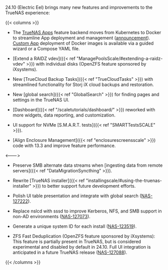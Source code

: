 &NewLine;

24.10 (Electric Eel) brings many new features and improvements to the TrueNAS experience:

{{< columns >}}
* The [TrueNAS Apps](https://www.truenas.com/docs/truenasapps/) feature backend moves from Kubernetes to Docker to streamline App deployment and management ([announcement](https://forums.truenas.com/t/the-future-of-electric-eel-and-apps/5409)). [Custom App](https://www.truenas.com/docs/truenasapps/usingcustomapp/) deployment of Docker images is available via a guided wizard or a Compose YAML file.

* [Extend a RAIDZ vdev]({{< ref "ManagePoolsScale/#extending-a-raidz-vdev" >}}) with individual disks (OpenZFS feature sponsored by iXsystems).

* New [TrueCloud Backup Tasks]({{< ref "TrueCloudTasks" >}}) with streamlined functionality for Storj iX cloud backups and restoration.

* New [global search]({{< ref "GlobalSearch" >}}) for finding pages and settings in the TrueNAS UI.

* [Dashboard]({{< ref "/scaletutorials/dashboard/" >}}) reworked with more widgets, data reporting, and customization.

* UI support for NVMe [S.M.A.R.T. tests]({{< ref "SMARTTestsSCALE" >}}).

* [Align Enclosure Management]({{< ref "enclosurescreensscale" >}}) code with 13.3 and improve feature performance.

<--->

* Preserve SMB alternate data streams when [ingesting data from remote servers]({{< ref "DataMigrationSyncthing" >}}).

* Rewrite [TrueNAS installer]({{< ref "installingscale/#using-the-truenas-installer" >}}) to better support future development efforts.

* Polish UI table presentation and integrate with global search ([NAS-127222](https://ixsystems.atlassian.net/browse/NAS-127222)).

* Replace nslcd with sssd to improve Kerberos, NFS, and SMB support in non-AD environments ([NAS-127073](https://ixsystems.atlassian.net/browse/NAS-127073)).

* Generate a unique system ID for each install ([NAS-123519](https://ixsystems.atlassian.net/browse/NAS-123519)).

* ZFS Fast Deduplication (OpenZFS feature sponsored by iXsystems): This feature is partially present in TrueNAS, but is considered experimental and disabled by default in 24.10. Full UI integration is anticipated in a future TrueNAS release ([NAS-127088](https://ixsystems.atlassian.net/browse/NAS-127088)).

{{< /columns >}}
